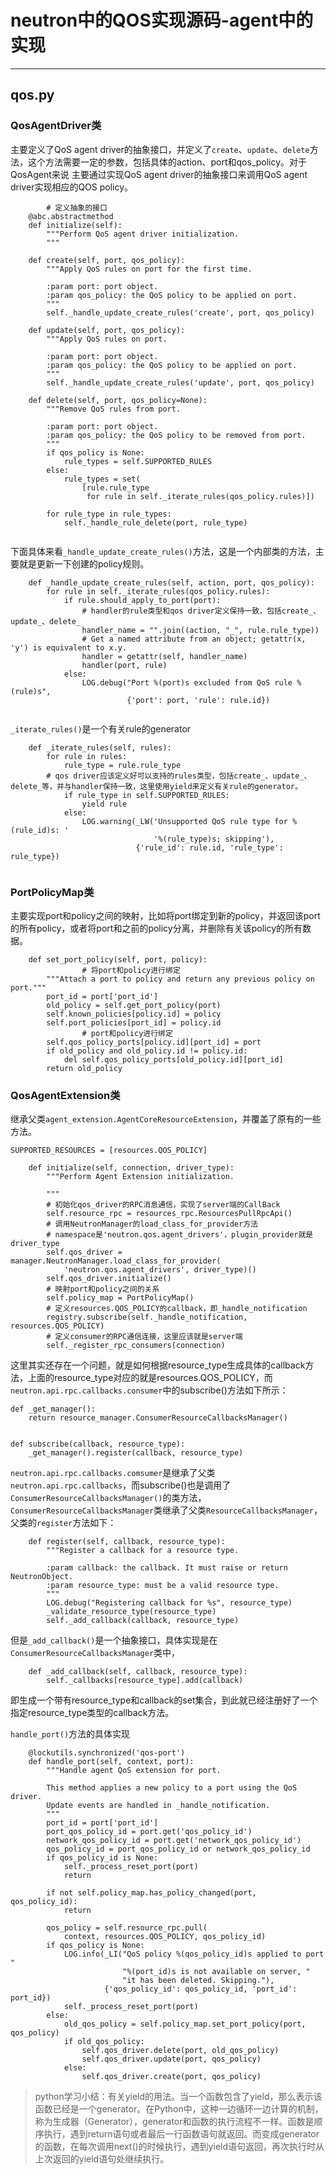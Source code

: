 # neutron中的QOS实现源码-**agent中的实现**
-----------------------------------

## **qos.py**

### **QosAgentDriver类**

主要定义了QoS agent driver的抽象接口，并定义了`create`、`update`、`delete`方法，这个方法需要一定的参数，包括具体的action、port和qos_policy。对于QosAgent来说
主要通过实现QoS agent driver的抽象接口来调用QoS agent driver实现相应的QOS policy。


```
        # 定义抽象的接口
    @abc.abstractmethod
    def initialize(self):
        """Perform QoS agent driver initialization.
        """

    def create(self, port, qos_policy):
        """Apply QoS rules on port for the first time.

        :param port: port object.
        :param qos_policy: the QoS policy to be applied on port.
        """
        self._handle_update_create_rules('create', port, qos_policy)

    def update(self, port, qos_policy):
        """Apply QoS rules on port.

        :param port: port object.
        :param qos_policy: the QoS policy to be applied on port.
        """
        self._handle_update_create_rules('update', port, qos_policy)

    def delete(self, port, qos_policy=None):
        """Remove QoS rules from port.

        :param port: port object.
        :param qos_policy: the QoS policy to be removed from port.
        """
        if qos_policy is None:
            rule_types = self.SUPPORTED_RULES
        else:
            rule_types = set(
                [rule.rule_type
                 for rule in self._iterate_rules(qos_policy.rules)])

        for rule_type in rule_types:
            self._handle_rule_delete(port, rule_type)


```

下面具体来看`_handle_update_create_rules()`方法，这是一个内部类的方法，主要就是更新一下创建的policy规则。

```
    def _handle_update_create_rules(self, action, port, qos_policy):
        for rule in self._iterate_rules(qos_policy.rules):
            if rule.should_apply_to_port(port):
                # handler的rule类型和qos driver定义保持一致，包括create_、update_、delete_
                handler_name = "".join((action, "_", rule.rule_type))
                # Get a named attribute from an object; getattr(x, 'y') is equivalent to x.y.
                handler = getattr(self, handler_name)
                handler(port, rule)
            else:
                LOG.debug("Port %(port)s excluded from QoS rule %(rule)s",
                          {'port': port, 'rule': rule.id})


```


`_iterate_rules()`是一个有关rule的generator


```
    def _iterate_rules(self, rules):
        for rule in rules:
            rule_type = rule.rule_type
        # qos driver应该定义好可以支持的rules类型，包括create_、update_、delete_等，并与handler保持一致，这里使用yield来定义有关rule的generator。
            if rule_type in self.SUPPORTED_RULES:
                yield rule
            else:
                LOG.warning(_LW('Unsupported QoS rule type for %(rule_id)s: '
                                '%(rule_type)s; skipping'),
                            {'rule_id': rule.id, 'rule_type': rule_type})


```


### **PortPolicyMap类**

主要实现port和policy之间的映射，比如将port绑定到新的policy，并返回该port的所有policy，或者将port和之前的policy分离，并删除有关该policy的所有数据。


```
    def set_port_policy(self, port, policy):
                # 将port和policy进行绑定
        """Attach a port to policy and return any previous policy on port."""
        port_id = port['port_id']
        old_policy = self.get_port_policy(port)
        self.known_policies[policy.id] = policy
        self.port_policies[port_id] = policy.id
                # port和policy进行绑定
        self.qos_policy_ports[policy.id][port_id] = port
        if old_policy and old_policy.id != policy.id:
            del self.qos_policy_ports[old_policy.id][port_id]
        return old_policy

```



### **QosAgentExtension类**

继承父类`agent_extension.AgentCoreResourceExtension`，并覆盖了原有的一些方法。

```
SUPPORTED_RESOURCES = [resources.QOS_POLICY]
```


```
    def initialize(self, connection, driver_type):
        """Perform Agent Extension initialization.

        """
        # 初始化qos_driver的RPC消息通信，实现了server端的CallBack
        self.resource_rpc = resources_rpc.ResourcesPullRpcApi()
        # 调用NeutronManager的load_class_for_provider方法
        # namespace是'neutron.qos.agent_drivers'，plugin_provider就是driver_type
        self.qos_driver = manager.NeutronManager.load_class_for_provider(
            'neutron.qos.agent_drivers', driver_type)()
        self.qos_driver.initialize()
        # 映射port和policy之间的关系
        self.policy_map = PortPolicyMap()
        # 定义resources.QOS_POLICY的callback，即_handle_notification
        registry.subscribe(self._handle_notification, resources.QOS_POLICY)
        # 定义consumer的RPC通信连接，这里应该就是server端
        self._register_rpc_consumers(connection)

```

这里其实还存在一个问题，就是如何根据resource_type生成具体的callback方法，上面的resource_type对应的就是resources.QOS_POLICY，而`neutron.api.rpc.callbacks.consumer`中的subscribe()方法如下所示：

```
def _get_manager():
    return resource_manager.ConsumerResourceCallbacksManager()


def subscribe(callback, resource_type):
    _get_manager().register(callback, resource_type)

```
`neutron.api.rpc.callbacks.comsumer`是继承了父类`neutron.api.rpc.callbacks`，而subscribe()也是调用了`ConsumerResourceCallbacksManager()`的类方法，`ConsumerResourceCallbacksManager`类继承了父类`ResourceCallbacksManager`，父类的`register`方法如下：

```
    def register(self, callback, resource_type):
        """Register a callback for a resource type.

        :param callback: the callback. It must raise or return NeutronObject.
        :param resource_type: must be a valid resource type.
        """
        LOG.debug("Registering callback for %s", resource_type)
        _validate_resource_type(resource_type)
        self._add_callback(callback, resource_type)

```

但是`_add_callback()`是一个抽象接口，具体实现是在`ConsumerResourceCallbacksManager`类中，

```
    def _add_callback(self, callback, resource_type):
        self._callbacks[resource_type].add(callback)

```
即生成一个带有resource_type和callback的set集合，到此就已经注册好了一个指定resource_type类型的callback方法。







`handle_port()`方法的具体实现

```
    @lockutils.synchronized('qos-port')
    def handle_port(self, context, port):
        """Handle agent QoS extension for port.

        This method applies a new policy to a port using the QoS driver.
        Update events are handled in _handle_notification.
        """
        port_id = port['port_id']
        port_qos_policy_id = port.get('qos_policy_id')
        network_qos_policy_id = port.get('network_qos_policy_id')
        qos_policy_id = port_qos_policy_id or network_qos_policy_id
        if qos_policy_id is None:
            self._process_reset_port(port)
            return

        if not self.policy_map.has_policy_changed(port, qos_policy_id):
            return

        qos_policy = self.resource_rpc.pull(
            context, resources.QOS_POLICY, qos_policy_id)
        if qos_policy is None:
            LOG.info(_LI("QoS policy %(qos_policy_id)s applied to port "
                         "%(port_id)s is not available on server, "
                         "it has been deleted. Skipping."),
                     {'qos_policy_id': qos_policy_id, 'port_id': port_id})
            self._process_reset_port(port)
        else:
            old_qos_policy = self.policy_map.set_port_policy(port, qos_policy)
            if old_qos_policy:
                self.qos_driver.delete(port, old_qos_policy)
                self.qos_driver.update(port, qos_policy)
            else:
                self.qos_driver.create(port, qos_policy)

```



> python学习小结：有关yield的用法。当一个函数包含了yield，那么表示该函数已经是一个generator。在Python中，这种一边循环一边计算的机制，称为生成器（Generator），generator和函数的执行流程不一样。函数是顺序执行，遇到return语句或者最后一行函数语句就返回。而变成generator的函数，在每次调用next()的时候执行，遇到yield语句返回，再次执行时从上次返回的yield语句处继续执行。



